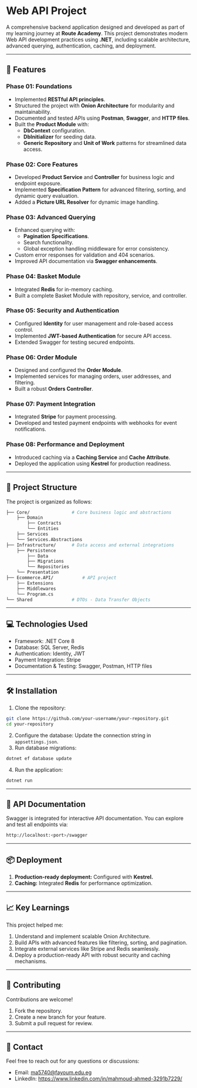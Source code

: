 # **Web API Project**  
A comprehensive backend application designed and developed as part of my learning journey at **Route Academy**. This project demonstrates modern Web API development practices using **.NET**, including scalable architecture, advanced querying, authentication, caching, and deployment.

---

## **🚀 Features**  

### **Phase 01: Foundations**  
- Implemented **RESTful API principles**.  
- Structured the project with **Onion Architecture** for modularity and maintainability.  
- Documented and tested APIs using **Postman**, **Swagger**, and **HTTP files**.  
- Built the **Product Module** with:  
  - **DbContext** configuration.  
  - **DbInitializer** for seeding data.  
  - **Generic Repository** and **Unit of Work** patterns for streamlined data access.  

### **Phase 02: Core Features**  
- Developed **Product Service** and **Controller** for business logic and endpoint exposure.  
- Implemented **Specification Pattern** for advanced filtering, sorting, and dynamic query evaluation.  
- Added a **Picture URL Resolver** for dynamic image handling.  

### **Phase 03: Advanced Querying**  
- Enhanced querying with:  
  - **Pagination Specifications**.  
  - Search functionality.  
  - Global exception handling middleware for error consistency.  
- Custom error responses for validation and 404 scenarios.  
- Improved API documentation via **Swagger enhancements**.  

### **Phase 04: Basket Module**  
- Integrated **Redis** for in-memory caching.  
- Built a complete Basket Module with repository, service, and controller.  

### **Phase 05: Security and Authentication**  
- Configured **Identity** for user management and role-based access control.  
- Implemented **JWT-based Authentication** for secure API access.  
- Extended Swagger for testing secured endpoints.  

### **Phase 06: Order Module**  
- Designed and configured the **Order Module**.  
- Implemented services for managing orders, user addresses, and filtering.  
- Built a robust **Orders Controller**.  

### **Phase 07: Payment Integration**  
- Integrated **Stripe** for payment processing.  
- Developed and tested payment endpoints with webhooks for event notifications.  

### **Phase 08: Performance and Deployment**  
- Introduced caching via a **Caching Service** and **Cache Attribute**.  
- Deployed the application using **Kestrel** for production readiness.  

---

## **📂 Project Structure**  

The project is organized as follows:  
```bash
├── Core/                # Core business logic and abstractions
    ├── Domain
        ├── Contracts
        └── Entities
    ├── Services
    └── Services.Abstractions
├── Infrastructure/      # Data access and external integrations
    ├── Persistence
        ├── Data
        ├── Migrations
        └── Repositories
    └── Presentation
├── Ecommerce.API/           # API project
    ├── Extensions
    ├── Middlewares
    └── Program.cs
└── Shared               # DTOs - Data Transfer Objects
```
---

## **💻 Technologies Used**
- Framework: .NET Core 8
- Database: SQL Server, Redis
- Authentication: Identity, JWT
- Payment Integration: Stripe
- Documentation & Testing: Swagger, Postman, HTTP files

---

## **🛠️ Installation**
1. Clone the repository:
```bash
git clone https://github.com/your-username/your-repository.git
cd your-repository
```
2. Configure the database:
Update the connection string in ```appsettings.json```.
3. Run database migrations:
```bash
dotnet ef database update
```
4. Run the application:
```bash
dotnet run
```

---

## **📜 API Documentation**
Swagger is integrated for interactive API documentation.
You can explore and test all endpoints via:
```bash
http://localhost:<port>/swagger
```
---

## **📦 Deployment**
1. **Production-ready deployment:** Configured with **Kestrel.**
2. **Caching:** Integrated **Redis** for performance optimization.

---

## **📈 Key Learnings**
This project helped me:

1. Understand and implement scalable Onion Architecture.
2. Build APIs with advanced features like filtering, sorting, and pagination.
3. Integrate external services like Stripe and Redis seamlessly.
4. Deploy a production-ready API with robust security and caching mechanisms.
   
---
## **🤝 Contributing**
Contributions are welcome!

1. Fork the repository.
2. Create a new branch for your feature.
3. Submit a pull request for review.

---

## **📧 Contact**
Feel free to reach out for any questions or discussions:

- Email: ma5740@fayoum.edu.eg
- LinkedIn: https://www.linkedin.com/in/mahmoud-ahmed-3291b7229/
